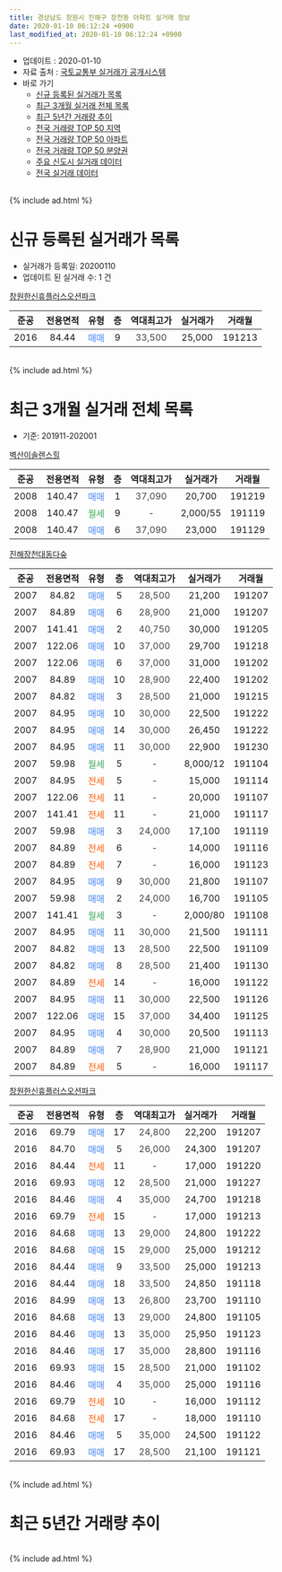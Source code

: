 ```yaml
---
title: 경상남도 창원시 진해구 장천동 아파트 실거래 정보
date: 2020-01-10 06:12:24 +0900
last_modified_at: 2020-01-10 06:12:24 +0900
---
```


* 업데이트 : 2020-01-10
* 자료 출처 : [국토교통부 실거래가 공개시스템](http://rt.molit.go.kr)
* 바로 가기
    * [신규 등록된 실거래가 목록](#신규-등록된-실거래가-목록)
    * [최근 3개월 실거래 전체 목록](#최근-3개월-실거래-전체-목록)
    * [최근 5년간 거래량 추이](#최근-5년간-거래량-추이)
    * [전국 거래량 TOP 50 지역](https://inasie.github.io/apt-trade-info/최근-3개월-전국에서-가장-거래가-많이-발생한-지역)
    * [전국 거래량 TOP 50 아파트](https://inasie.github.io/apt-trade-info/최근-3개월-전국에서-가장-거래가-많이-발생한-아파트)
    * [전국 거래량 TOP 50 분양권](https://inasie.github.io/apt-trade-info/최근-3개월-전국에서-가장-거래가-많이-발생한-분양권)
    * [주요 신도시 실거래 데이터](https://inasie.github.io/apt-trade-info/주요-신도시)
    * [전국 실거래 데이터](https://inasie.github.io/apt-trade-info/전국)
<br>
{% include ad.html %}
<br>

# 신규 등록된 실거래가 목록
* 실거래가 등록일: 20200110
* 업데이트 된 실거래 수: 1 건


[창원한신휴플러스오션파크](https://search.naver.com/search.naver?query=%EA%B2%BD%EC%83%81%EB%82%A8%EB%8F%84+%EC%B0%BD%EC%9B%90%EC%8B%9C+%EC%A7%84%ED%95%B4%EA%B5%AC+%EC%9E%A5%EC%B2%9C%EB%8F%99+%EC%B0%BD%EC%9B%90%ED%95%9C%EC%8B%A0%ED%9C%B4%ED%94%8C%EB%9F%AC%EC%8A%A4%EC%98%A4%EC%85%98%ED%8C%8C%ED%81%AC)

|준공|전용면적|유형|층|역대최고가|실거래가|거래월|
|:---:|:---:|:---:|:---:|:---:|:---:|:---:|
|2016|84.44|<span style="color:#4285f3">매매</span>|9|<span style="color:#444444">33,500</span>|25,000|191213|


<br>
{% include ad.html %}
<br>

# 최근 3개월 실거래 전체 목록
* 기준: 201911-202001


[벽산이솔렌스힐](https://search.naver.com/search.naver?query=%EA%B2%BD%EC%83%81%EB%82%A8%EB%8F%84+%EC%B0%BD%EC%9B%90%EC%8B%9C+%EC%A7%84%ED%95%B4%EA%B5%AC+%EC%9E%A5%EC%B2%9C%EB%8F%99+%EB%B2%BD%EC%82%B0%EC%9D%B4%EC%86%94%EB%A0%8C%EC%8A%A4%ED%9E%90)

|준공|전용면적|유형|층|역대최고가|실거래가|거래월|
|:---:|:---:|:---:|:---:|:---:|:---:|:---:|
|2008|140.47|<span style="color:#4285f3">매매</span>|1|<span style="color:#444444">37,090</span>|20,700|191219|
|2008|140.47|<span style="color:#34a853">월세</span>|9|<span style="color:#444444">-</span>|2,000/55|191119|
|2008|140.47|<span style="color:#4285f3">매매</span>|6|<span style="color:#444444">37,090</span>|23,000|191129|

[진해장천대동다숲](https://search.naver.com/search.naver?query=%EA%B2%BD%EC%83%81%EB%82%A8%EB%8F%84+%EC%B0%BD%EC%9B%90%EC%8B%9C+%EC%A7%84%ED%95%B4%EA%B5%AC+%EC%9E%A5%EC%B2%9C%EB%8F%99+%EC%A7%84%ED%95%B4%EC%9E%A5%EC%B2%9C%EB%8C%80%EB%8F%99%EB%8B%A4%EC%88%B2)

|준공|전용면적|유형|층|역대최고가|실거래가|거래월|
|:---:|:---:|:---:|:---:|:---:|:---:|:---:|
|2007|84.82|<span style="color:#4285f3">매매</span>|5|<span style="color:#444444">28,500</span>|21,200|191207|
|2007|84.89|<span style="color:#4285f3">매매</span>|6|<span style="color:#444444">28,900</span>|21,000|191207|
|2007|141.41|<span style="color:#4285f3">매매</span>|2|<span style="color:#444444">40,750</span>|30,000|191205|
|2007|122.06|<span style="color:#4285f3">매매</span>|10|<span style="color:#444444">37,000</span>|29,700|191218|
|2007|122.06|<span style="color:#4285f3">매매</span>|6|<span style="color:#444444">37,000</span>|31,000|191202|
|2007|84.89|<span style="color:#4285f3">매매</span>|10|<span style="color:#444444">28,900</span>|22,400|191202|
|2007|84.82|<span style="color:#4285f3">매매</span>|3|<span style="color:#444444">28,500</span>|21,000|191215|
|2007|84.95|<span style="color:#4285f3">매매</span>|10|<span style="color:#444444">30,000</span>|22,500|191222|
|2007|84.95|<span style="color:#4285f3">매매</span>|14|<span style="color:#444444">30,000</span>|26,450|191222|
|2007|84.95|<span style="color:#4285f3">매매</span>|11|<span style="color:#444444">30,000</span>|22,900|191230|
|2007|59.98|<span style="color:#34a853">월세</span>|5|<span style="color:#444444">-</span>|8,000/12|191104|
|2007|84.95|<span style="color:#ff5a00">전세</span>|5|<span style="color:#444444">-</span>|15,000|191114|
|2007|122.06|<span style="color:#ff5a00">전세</span>|11|<span style="color:#444444">-</span>|20,000|191107|
|2007|141.41|<span style="color:#ff5a00">전세</span>|11|<span style="color:#444444">-</span>|21,000|191117|
|2007|59.98|<span style="color:#4285f3">매매</span>|3|<span style="color:#444444">24,000</span>|17,100|191119|
|2007|84.89|<span style="color:#ff5a00">전세</span>|6|<span style="color:#444444">-</span>|14,000|191116|
|2007|84.89|<span style="color:#ff5a00">전세</span>|7|<span style="color:#444444">-</span>|16,000|191123|
|2007|84.95|<span style="color:#4285f3">매매</span>|9|<span style="color:#444444">30,000</span>|21,800|191107|
|2007|59.98|<span style="color:#4285f3">매매</span>|2|<span style="color:#444444">24,000</span>|16,700|191105|
|2007|141.41|<span style="color:#34a853">월세</span>|3|<span style="color:#444444">-</span>|2,000/80|191108|
|2007|84.95|<span style="color:#4285f3">매매</span>|11|<span style="color:#444444">30,000</span>|21,500|191111|
|2007|84.82|<span style="color:#4285f3">매매</span>|13|<span style="color:#444444">28,500</span>|22,500|191109|
|2007|84.82|<span style="color:#4285f3">매매</span>|8|<span style="color:#444444">28,500</span>|21,400|191130|
|2007|84.89|<span style="color:#ff5a00">전세</span>|14|<span style="color:#444444">-</span>|16,000|191122|
|2007|84.95|<span style="color:#4285f3">매매</span>|11|<span style="color:#444444">30,000</span>|22,500|191126|
|2007|122.06|<span style="color:#4285f3">매매</span>|15|<span style="color:#444444">37,000</span>|34,400|191125|
|2007|84.95|<span style="color:#4285f3">매매</span>|4|<span style="color:#444444">30,000</span>|20,500|191113|
|2007|84.89|<span style="color:#4285f3">매매</span>|7|<span style="color:#444444">28,900</span>|21,000|191121|
|2007|84.89|<span style="color:#ff5a00">전세</span>|5|<span style="color:#444444">-</span>|16,000|191117|

[창원한신휴플러스오션파크](https://search.naver.com/search.naver?query=%EA%B2%BD%EC%83%81%EB%82%A8%EB%8F%84+%EC%B0%BD%EC%9B%90%EC%8B%9C+%EC%A7%84%ED%95%B4%EA%B5%AC+%EC%9E%A5%EC%B2%9C%EB%8F%99+%EC%B0%BD%EC%9B%90%ED%95%9C%EC%8B%A0%ED%9C%B4%ED%94%8C%EB%9F%AC%EC%8A%A4%EC%98%A4%EC%85%98%ED%8C%8C%ED%81%AC)

|준공|전용면적|유형|층|역대최고가|실거래가|거래월|
|:---:|:---:|:---:|:---:|:---:|:---:|:---:|
|2016|69.79|<span style="color:#4285f3">매매</span>|17|<span style="color:#444444">24,800</span>|22,200|191207|
|2016|84.70|<span style="color:#4285f3">매매</span>|5|<span style="color:#444444">26,000</span>|24,300|191207|
|2016|84.44|<span style="color:#ff5a00">전세</span>|11|<span style="color:#444444">-</span>|17,000|191220|
|2016|69.93|<span style="color:#4285f3">매매</span>|12|<span style="color:#444444">28,500</span>|21,000|191227|
|2016|84.46|<span style="color:#4285f3">매매</span>|4|<span style="color:#444444">35,000</span>|24,700|191218|
|2016|69.79|<span style="color:#ff5a00">전세</span>|15|<span style="color:#444444">-</span>|17,000|191213|
|2016|84.68|<span style="color:#4285f3">매매</span>|13|<span style="color:#444444">29,000</span>|24,800|191222|
|2016|84.68|<span style="color:#4285f3">매매</span>|15|<span style="color:#444444">29,000</span>|25,000|191212|
|2016|84.44|<span style="color:#4285f3">매매</span>|9|<span style="color:#444444">33,500</span>|25,000|191213|
|2016|84.44|<span style="color:#4285f3">매매</span>|18|<span style="color:#444444">33,500</span>|24,850|191118|
|2016|84.99|<span style="color:#4285f3">매매</span>|13|<span style="color:#444444">26,800</span>|23,700|191110|
|2016|84.68|<span style="color:#4285f3">매매</span>|13|<span style="color:#444444">29,000</span>|24,800|191105|
|2016|84.46|<span style="color:#4285f3">매매</span>|13|<span style="color:#444444">35,000</span>|25,950|191123|
|2016|84.46|<span style="color:#4285f3">매매</span>|17|<span style="color:#444444">35,000</span>|28,800|191116|
|2016|69.93|<span style="color:#4285f3">매매</span>|15|<span style="color:#444444">28,500</span>|21,000|191102|
|2016|84.46|<span style="color:#4285f3">매매</span>|4|<span style="color:#444444">35,000</span>|25,000|191116|
|2016|69.79|<span style="color:#ff5a00">전세</span>|10|<span style="color:#444444">-</span>|16,000|191112|
|2016|84.68|<span style="color:#ff5a00">전세</span>|17|<span style="color:#444444">-</span>|18,000|191110|
|2016|84.46|<span style="color:#4285f3">매매</span>|5|<span style="color:#444444">35,000</span>|24,500|191122|
|2016|69.93|<span style="color:#4285f3">매매</span>|17|<span style="color:#444444">28,500</span>|21,100|191121|


<br>
{% include ad.html %}
<br>

# 최근 5년간 거래량 추이


<div style="width:100%;">
    <canvas id="deal_progress" height="200"></canvas>
</div>

<script>
new Chart(document.getElementById("deal_progress"), {
    type: 'line',
    data: {
        labels: ['201501','201502','201503','201504','201505','201506','201507','201508','201509','201510','201511','201512','201601','201602','201603','201604','201605','201606','201607','201608','201609','201610','201611','201612','201701','201702','201703','201704','201705','201706','201707','201708','201709','201710','201711','201712','201801','201802','201803','201804','201805','201806','201807','201808','201809','201810','201811','201812','201901','201902','201903','201904','201905','201906','201907','201908','201909','201910','201911','201912','202001'],
        datasets: [{
            label: '매매',
            pointRadius: 1,
            data: [9, 8, 12, 8, 6, 7, 6, 5, 6, 11, 8, 8, 4, 4, 4, 6, 3, 4, 12, 8, 17, 9, 8, 11, 2, 9, 3, 2, 5, 12, 7, 14, 8, 5, 9, 6, 12, 7, 9, 9, 4, 6, 8, 4, 12, 12, 6, 5, 10, 10, 11, 11, 8, 18, 14, 7, 16, 14, 20, 18, 0],
            borderColor: "rgba(255, 201, 14, 1)",
            backgroundColor: "rgba(255, 201, 14, 0.5)",
            fill: false,
            lineTension: 0
        },{
            label: '전월세',
            pointRadius: 1,
            data: [5, 7, 8, 5, 1, 4, 6, 3, 5, 5, 9, 4, 5, 12, 18, 24, 42, 38, 41, 25, 12, 11, 8, 2, 10, 4, 5, 4, 7, 6, 4, 6, 6, 7, 8, 10, 11, 17, 17, 18, 23, 19, 18, 12, 14, 11, 9, 6, 7, 12, 10, 5, 8, 8, 8, 6, 6, 8, 12, 2, 0],
            borderColor: "rgba(0, 141, 185, 1)",
            backgroundColor: "rgba(0, 141, 185, 0.5)",
            fill: false,
            lineTension: 0
        }
        ]
    },
    options: {
        responsive: true,
        title: {
            display: false
        },
        tooltips: {
            mode: 'index',
            intersect: false
        },
        hover: {
            mode: 'nearest',
            intersect: true
        },
        scales: {
            xAxes: [{
                display: true,
                scaleLabel: {
                    display: true,
                    labelString: '년/월'
                }
            }],
            yAxes: [{
                display: true,
                ticks: {
                    suggestedMin: 0,
                },
                scaleLabel: {
                    display: true,
                    labelString: '실거래 수'
                }
            }]
        }
    }
});

</script>


<br>
{% include ad.html %}
<br>

